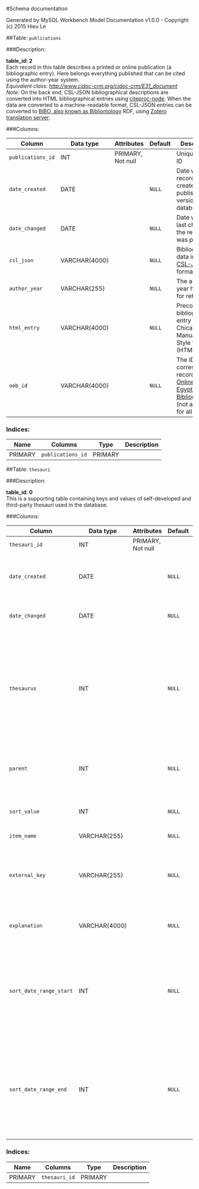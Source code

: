 #Schema documentation

Generated by MySQL Workbench Model Documentation v1.0.0 - Copyright (c) 2015 Hieu Le

##Table: `publications`

###Description: 

__table_id: 2__  
Each record in this table describes a printed or online publication (a bibliographic entry). Here belongs everything published that can be cited using the author-year system.   
*Equivalent class: <http://www.cidoc-crm.org/cidoc-crm/E31_document>*  
*Note:* On the back end, CSL-JSON bibliographical descriptions are converted into HTML bibliographical entries using [citeproc-node](https://github.com/zotero/citeproc-node). When the data are converted to a machine-readable format, CSL-JSON entries can be converted to [BIBO, also known as Bibliontology](http://bibliographic-ontology.org/specification) RDF, using [Zotero translation server](https://github.com/zotero/translation-server).

###Columns: 

| Column | Data type | Attributes | Default | Description |
| --- | --- | --- | --- | ---  |
| `publications_id` | INT | PRIMARY, Not null |   | Unique record ID |
| `date_created` | DATE |  | `NULL` | Date when the record was created in the published version of the database |
| `date_changed` | DATE |  | `NULL` | Date when the last change to the record was published |
| `csl_json` | VARCHAR(4000) |  | `NULL` | Bibliographical data in the [CSL-JSON](https://github.com/citation-style-language/schema/blob/master/csl-data.json) format |
| `author_year` | VARCHAR(255) |  | `NULL` | The author-year handle for referring |
| `html_entry` | VARCHAR(4000) |  | `NULL` | Precomposed bibliographical entry in the Chicago Manual of Style format (HTML) |
| `oeb_id` | VARCHAR(4000) |  | `NULL` | The ID of the corresponding record in the [Online Egyptological Bibliography](http://oeb.griffith.ox.ac.uk/) (not available for all records) |


### Indices: 

| Name | Columns | Type | Description |
| --- | --- | --- | --- |
| PRIMARY | `publications_id` | PRIMARY |   |


##Table: `thesauri`

###Description: 

__table_id: 0__  
This is a supporting table containing keys and values of self-developed and third-party thesauri used in the database.

###Columns: 

| Column | Data type | Attributes | Default | Description |
| --- | --- | --- | --- | ---  |
| `thesauri_id` | INT | PRIMARY, Not null |   | Unique record ID |
| `date_created` | DATE |  | `NULL` | Date when the record was created in the published version of the database |
| `date_changed` | DATE |  | `NULL` | Date when the last change to the record was published |
| `thesaurus` | INT |  | `NULL` | The handle of the thesaurus to which this record belongs. Under thesaurus=0 all thesauri represented in this table are listed with the keys to the thesaurus field stored in sort_value. |
| `parent` | INT |  | `NULL` | The thesauri_id of the superordinate thesaurus entry |
| `sort_value` | INT |  | `NULL` | The value used for sorting entries within a thesaurus |
| `item_name` | VARCHAR(255) |  | `NULL` |   |
| `external_key` | VARCHAR(255) |  | `NULL` | The key of the corresponding thesaurus entry in a standard external thesaurus (such as the THOT project) |
| `explanation` | VARCHAR(4000) |  | `NULL` | The meaning of the thesaurus entry |
| `sort_date_range_start` | INT |  | `NULL` | The start of the date range for the entries in the dating thesaurus (thesaurus 5) (a negative integer value corresponding to a year BC, used for sorting purposes) |
| `sort_date_range_end` | INT |  | `NULL` | The end of the date range for the entries in the dating thesaurus (thesaurus 5) (a negative integer value corresponding to a year BC, used for sorting purposes) |


### Indices: 

| Name | Columns | Type | Description |
| --- | --- | --- | --- |
| PRIMARY | `thesauri_id` | PRIMARY |   |



